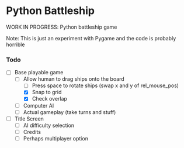 # Python Battleship

WORK IN PROGRESS: Python battleship game

Note: This is just an experiment with Pygame and the code is probably horrible

### Todo
- [ ] Base playable game
    - [ ] Allow human to drag ships onto the board
        - [ ] Press space to rotate ships (swap x and y of rel_mouse_pos)
        - [x] Snap to grid
        - [x] Check overlap
    - [ ] Computer AI
    - [ ] Actual gameplay (take turns and stuff)
- [ ] Title Screen
    - [ ] AI difficulty selection
    - [ ] Credits
    - [ ] Perhaps multiplayer option
